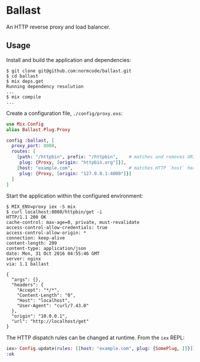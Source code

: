 # Ballast

An HTTP reverse proxy and load balancer.

## Usage ##

Install and build the application and dependencies:

    $ git clone git@github.com:normcode/ballast.git
    $ cd ballast
    $ mix deps.get
    Running dependency resolution
    ...
    $ mix compile
    ...

Create a configuration file, `./config/proxy.exs`:

```elixir
use Mix.Config
alias Ballast.Plug.Proxy

config :ballast, [
  proxy_port: 8080,
  routes: [
    [path: "/httpbin", prefix: "/httpbin",    # matches and removes URI prefix
     plug: {Proxy, [origin: "httpbin.org"]}],
    [host: "example.com",                     # matches HTTP `host` header
     plug: {Proxy, [origin: "127.0.0.1:4000"]}]
  ]
]
```

Start the application within the configured environment:

    $ MIX_ENV=proxy iex -S mix
    $ curl localhost:8080/httpbin/get -i
    HTTP/1.1 200 OK
    cache-control: max-age=0, private, must-revalidate
    access-control-allow-credentials: true
    access-control-allow-origin: *
    connection: keep-alive
    content-length: 209
    content-type: application/json
    date: Mon, 31 Oct 2016 04:55:46 GMT
    server: nginx
    via: 1.1 ballast

    {
      "args": {},
      "headers": {
        "Accept": "*/*",
        "Content-Length": "0",
        "Host": "localhost",
        "User-Agent": "curl/7.43.0"
      },
      "origin": "10.0.0.1",
      "url": "http://localhost/get"
    }

The HTTP dispatch rules can be changed at runtime. From the `iex` REPL:

```elixir
iex> Config.update(rules: [[host: "example.com", plug: {SomePlug, []}]])
:ok
```
